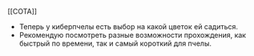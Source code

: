 [[СОТА]]
- Теперь у киберпчелы есть выбор на какой цветок ей садиться.
- Рекомендую посмотреть разные возможности прохождения, как быстрый по времени, так и самый короткий для пчелы.
